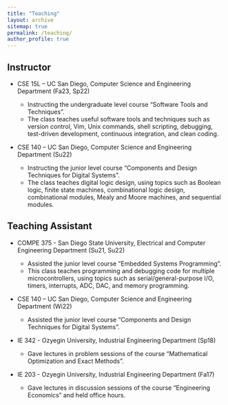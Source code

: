 ```yaml
---
title: "Teaching"
layout: archive
sitemap: true
permalink: /teaching/
author_profile: true
---
```


## Instructor
* CSE 15L – UC San Diego, Computer Science and Engineering Department (Fa23, Sp22)
  * Instructing the undergraduate level course “Software Tools and Techniques”.
  * The class teaches useful software tools and techniques such as version control, Vim, Unix commands, shell scripting, debugging, test-driven development, continuous integration, and clean coding.

* CSE 140 – UC San Diego, Computer Science and Engineering Department (Su22)
  * Instructing the junior level course “Components and Design Techniques for Digital Systems”.
  * The class teaches digital logic design, using topics such as Boolean logic, finite state machines, combinational logic design, combinational modules, Mealy and Moore machines, and sequential modules.

## Teaching Assistant
* COMPE 375 - San Diego State University, Electrical and Computer Engineering Department (Su21, Su22)
  * Assisted the junior level course “Embedded Systems Programming”.
  * This class teaches programming and debugging code for multiple microcontrollers, using topics such as serial/general-purpose I/O, timers, interrupts, ADC, DAC, and memory programming.
 
* CSE 140 – UC San Diego, Computer Science and Engineering Department (Wi22)
  * Assisted the junior level course “Components and Design Techniques for Digital Systems”.

* IE 342 - Ozyegin University, Industrial Engineering Department (Sp18)
  * Gave lectures in problem sessions of the course “Mathematical Optimization and Exact Methods”.

* IE 203 - Ozyegin University, Industrial Engineering Department (Fa17)
  * Gave lectures in discussion sessions of the course “Engineering Economics” and held office hours.
